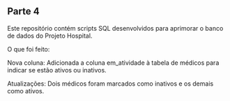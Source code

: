 ## Parte 4

Este repositório contém scripts SQL desenvolvidos para aprimorar o banco de dados do Projeto Hospital.

O que foi feito:

Nova coluna: Adicionada a coluna em_atividade à tabela de médicos para indicar se estão ativos ou inativos.

Atualizações: Dois médicos foram marcados como inativos e os demais como ativos.
